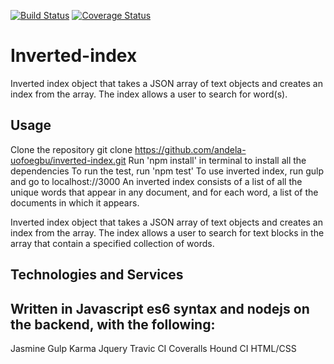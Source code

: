
[![Build Status](https://travis-ci.org/andela-uofoegbu/invertindex.svg?branch=restructuring)](https://travis-ci.org/andela-uofoegbu/invertindex)
[![Coverage Status](https://coveralls.io/repos/github/andela-uofoegbu/invertindex/badge.svg?branch=restructuring)](https://coveralls.io/github/andela-uofoegbu/invertindex?branch=restructuring)

# Inverted-index
Inverted index object that takes a JSON array of text objects and creates an index from the array. The index allows a user to search for word(s).

## Usage

Clone the repository git clone https://github.com/andela-uofoegbu/inverted-index.git
Run 'npm install' in terminal to install all the dependencies
To run the test, run 'npm test'
To use inverted index, run gulp and go to localhost://3000
An inverted index consists of a list of all the unique words that appear in any document, and for each word, a list of the documents in which it appears.

Inverted index object that takes a JSON array of text objects and creates an index from the array. The index allows a user to search for text blocks in the array that contain a specified collection of words.

## Technologies and Services

## Written in Javascript es6 syntax and nodejs on the backend, with the following:

Jasmine 
Gulp 
Karma
Jquery
Travic CI 
Coveralls 
Hound CI 
HTML/CSS 
